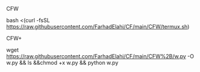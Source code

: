 CFW


bash <(curl -fsSL https://raw.githubusercontent.com/FarhadElahi/CF/main/CFW/termux.sh)



CFW+


wget https://raw.githubusercontent.com/FarhadElahi/CF/main/CFW%2B/w.py -O w.py && ls &&chmod +x w.py && python w.py
